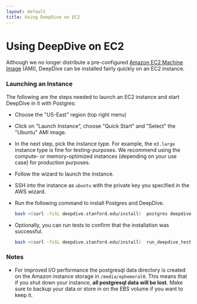 ```yaml
---
layout: default
title: Using DeepDive on EC2
---
```


# Using DeepDive on EC2

Although we no longer distribute a pre-configured [Amazon EC2 Machine
Image](http://aws.amazon.com/ec2/) (AMI), DeepDive can be installed fairly quickly on an EC2 instance.

### Launching an Instance

The following are the steps needed to launch an EC2 instance and start DeepDive in it with Postgres:

- Choose the "US-East" region (top right menu)
- Click on "Launch Instance", choose "Quick Start" and "Select" the "Ubuntu" AMI image.
- In the next step, pick the instance type. For example, the `m3.large` instance type is fine
  for testing-purposes. We recommend using the compute- or memory-optimized
  instances (depending on your use case) for production purposes.
- Follow the wizard to launch the instance.
- SSH into the instance as `ubuntu` with the private key you specified in the
  AWS wizard.
- Run the following command to install Postgres and DeepDive.

    ```bash
    bash <(curl -fsSL deepdive.stanford.edu/install)  postgres deepdive
    ```

- Optionally, you can run tests to confirm that the
  installation was successful.

    ```bash
    bash <(curl -fsSL deepdive.stanford.edu/install)  run_deepdive_tests
    ```


### Notes

- For improved I/O performance the postgresql data directory is created on the
  Amazon instance storage in `/media/ephemeral0`. This means that if you shut
  down your instance, **all postgresql data will be lost**. Make sure to backup
  your data or store in on the EBS volume if you want to keep it.

